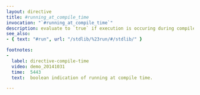 ```yaml
---
layout: directive
title: #running_at_compile_time
invocation: "`#running_at_compile_time`"
description: evaluate to `true` if execution is occuring during compile time
see_also:
- { text: "#run", url: "/stdlib/%23run/#/stdlib/" }

footnotes:
-
  label: directive-compile-time
  video: demo_20141031
  time:  5443
  text:  boolean indication of running at compile time.

---
```

